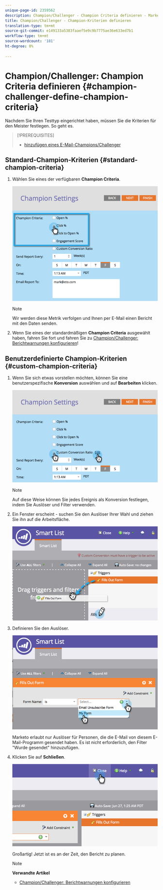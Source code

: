 ```yaml
---
unique-page-id: 2359562
description: Champion/Challenger - Champion Criteria definieren - Marketing Docs - Produktdokumentation
title: Champion/Challenger - Champion-Kriterien definieren
translation-type: tm+mt
source-git-commit: e149133a5383faaef5e9c9b7775ae36e633ed7b1
workflow-type: tm+mt
source-wordcount: '181'
ht-degree: 0%

---
```



# Champion/Challenger: Champion Criteria definieren {#champion-challenger-define-champion-criteria}

Nachdem Sie Ihren Testtyp eingerichtet haben, müssen Sie die Kriterien für den Meister festlegen. So geht es.

>[!PREREQUISITES]
>
>* [hinzufügen eines E-Mail-Champions/Challenger](add-an-email-champion-challenger.md)

>



## Standard-Champion-Kriterien {#standard-champion-criteria}

1. Wählen Sie eines der verfügbaren **Champion Criteria**.

   ![](assets/image2014-9-15-13-3a1-3a15.png)

   >[!NOTE]
   >
   >Wir werden diese Metrik verfolgen und Ihnen per E-Mail einen Bericht mit den Daten senden.

1. Wenn Sie eines der standardmäßigen **Champion Criteria** ausgewählt haben, fahren Sie fort und fahren Sie zu [Champion/Challenger: Berichtwarnungen konfigurieren](champion-challenger-configure-report-alerts.md)!

## Benutzerdefinierte Champion-Kriterien {#custom-champion-criteria}

1. Wenn Sie sich etwas vorstellen möchten, können Sie eine benutzerspezifische **Konversion** auswählen und auf **Bearbeiten** klicken.

   ![](assets/image2014-9-15-13-3a2-3a52.png)

   >[!NOTE]
   >
   >Auf diese Weise können Sie jedes Ereignis als Konversion festlegen, indem Sie Auslöser und Filter verwenden.

1. Ein Fenster erscheint - suchen Sie den Auslöser Ihrer Wahl und ziehen Sie ihn auf die Arbeitsfläche.

   ![](assets/image2014-9-15-13-3a3-3a38.png)

1. Definieren Sie den Auslöser.

   ![](assets/image2014-9-15-13-3a3-3a54.png)

   Marketo erlaubt nur Auslöser für Personen, die die E-Mail von diesem E-Mail-Programm gesendet haben. Es ist nicht erforderlich, den Filter &quot;Wurde gesendet&quot; hinzuzufügen.

1. Klicken Sie auf **Schließen**.

   ![](assets/image2014-9-15-13-3a4-3a7.png)

   Großartig! Jetzt ist es an der Zeit, den Bericht zu planen.

   >[!NOTE]
   >
   >**Verwandte Artikel**
   >
   >    
   >    
   >    * [Champion/Challenger: Berichtwarnungen konfigurieren](champion-challenger-configure-report-alerts.md)


